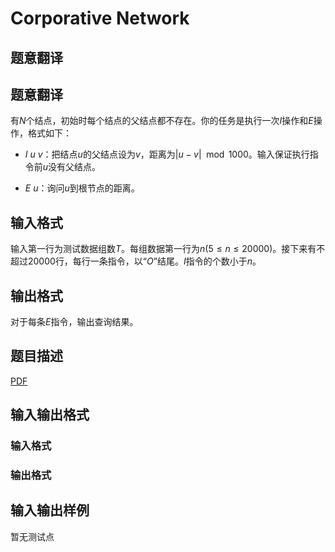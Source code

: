 # Corporative Network

## 题意翻译

## 题意翻译

有$N$个结点，初始时每个结点的父结点都不存在。你的任务是执行一次$I$操作和$E$操作，格式如下：

- $I\ u\ v$：把结点$u$的父结点设为$v$，距离为$|u-v| \mod 1000$。输入保证执行指令前$u$没有父结点。

- $E\ u$：询问$u$到根节点的距离。

## 输入格式

输入第一行为测试数据组数$T$。每组数据第一行为$n(5\leq n\leq 20000)$。接下来有不超过$20000$行，每行一条指令，以“$O$”结尾。$I$指令的个数小于$n$。

## 输出格式

对于每条$E$指令，输出查询结果。

## 题目描述

[problemUrl]: https://uva.onlinejudge.org/index.php?option=com_onlinejudge&Itemid=8&category=446&page=show_problem&problem=4075

[PDF](https://uva.onlinejudge.org/external/13/p1329.pdf)

## 输入输出格式

### 输入格式

### 输出格式

## 输入输出样例

暂无测试点

